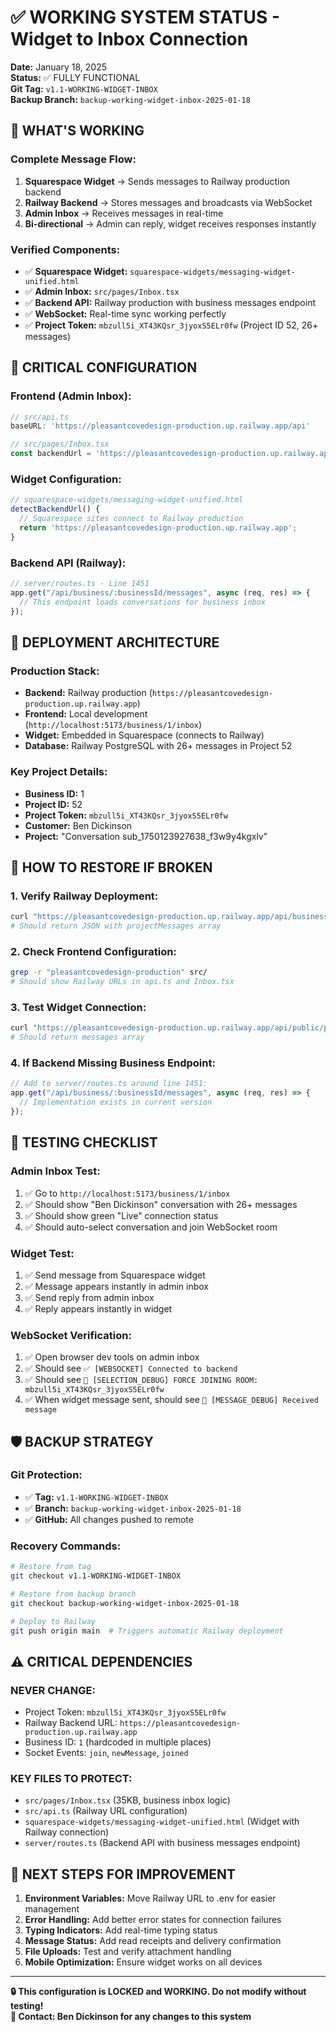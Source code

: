 # ✅ WORKING SYSTEM STATUS - Widget to Inbox Connection
**Date:** January 18, 2025  
**Status:** ✅ FULLY FUNCTIONAL  
**Git Tag:** `v1.1-WORKING-WIDGET-INBOX`  
**Backup Branch:** `backup-working-widget-inbox-2025-01-18`

## 🎯 WHAT'S WORKING

### **Complete Message Flow:**
1. **Squarespace Widget** → Sends messages to Railway production backend
2. **Railway Backend** → Stores messages and broadcasts via WebSocket  
3. **Admin Inbox** → Receives messages in real-time
4. **Bi-directional** → Admin can reply, widget receives responses instantly

### **Verified Components:**
- ✅ **Squarespace Widget:** `squarespace-widgets/messaging-widget-unified.html`
- ✅ **Admin Inbox:** `src/pages/Inbox.tsx` 
- ✅ **Backend API:** Railway production with business messages endpoint
- ✅ **WebSocket:** Real-time sync working perfectly
- ✅ **Project Token:** `mbzull5i_XT43KQsr_3jyoxS5ELr0fw` (Project ID 52, 26+ messages)

## 🔧 CRITICAL CONFIGURATION

### **Frontend (Admin Inbox):**
```typescript
// src/api.ts
baseURL: 'https://pleasantcovedesign-production.up.railway.app/api'

// src/pages/Inbox.tsx  
const backendUrl = 'https://pleasantcovedesign-production.up.railway.app'
```

### **Widget Configuration:**
```javascript
// squarespace-widgets/messaging-widget-unified.html
detectBackendUrl() {
  // Squarespace sites connect to Railway production
  return 'https://pleasantcovedesign-production.up.railway.app';
}
```

### **Backend API (Railway):**
```typescript
// server/routes.ts - Line 1451
app.get("/api/business/:businessId/messages", async (req, res) => {
  // This endpoint loads conversations for business inbox
});
```

## 🚀 DEPLOYMENT ARCHITECTURE

### **Production Stack:**
- **Backend:** Railway production (`https://pleasantcovedesign-production.up.railway.app`)
- **Frontend:** Local development (`http://localhost:5173/business/1/inbox`)  
- **Widget:** Embedded in Squarespace (connects to Railway)
- **Database:** Railway PostgreSQL with 26+ messages in Project 52

### **Key Project Details:**
- **Business ID:** 1
- **Project ID:** 52  
- **Project Token:** `mbzull5i_XT43KQsr_3jyoxS5ELr0fw`
- **Customer:** Ben Dickinson
- **Project:** "Conversation sub_1750123927638_f3w9y4kgxlv"

## 🔄 HOW TO RESTORE IF BROKEN

### **1. Verify Railway Deployment:**
```bash
curl "https://pleasantcovedesign-production.up.railway.app/api/business/1/messages"
# Should return JSON with projectMessages array
```

### **2. Check Frontend Configuration:**
```bash
grep -r "pleasantcovedesign-production" src/
# Should show Railway URLs in api.ts and Inbox.tsx
```

### **3. Test Widget Connection:**
```bash
curl "https://pleasantcovedesign-production.up.railway.app/api/public/project/mbzull5i_XT43KQsr_3jyoxS5ELr0fw/messages"
# Should return messages array
```

### **4. If Backend Missing Business Endpoint:**
```typescript
// Add to server/routes.ts around line 1451:
app.get("/api/business/:businessId/messages", async (req, res) => {
  // Implementation exists in current version
});
```

## 📱 TESTING CHECKLIST

### **Admin Inbox Test:**
1. ✅ Go to `http://localhost:5173/business/1/inbox`
2. ✅ Should show "Ben Dickinson" conversation with 26+ messages
3. ✅ Should show green "Live" connection status  
4. ✅ Should auto-select conversation and join WebSocket room

### **Widget Test:**
1. ✅ Send message from Squarespace widget
2. ✅ Message appears instantly in admin inbox
3. ✅ Send reply from admin inbox
4. ✅ Reply appears instantly in widget

### **WebSocket Verification:**
1. ✅ Open browser dev tools on admin inbox
2. ✅ Should see `✅ [WEBSOCKET] Connected to backend`
3. ✅ Should see `🎯 [SELECTION_DEBUG] FORCE JOINING ROOM: mbzull5i_XT43KQsr_3jyoxS5ELr0fw`
4. ✅ When widget message sent, should see `📨 [MESSAGE_DEBUG] Received message`

## 🛡️ BACKUP STRATEGY

### **Git Protection:**
- ✅ **Tag:** `v1.1-WORKING-WIDGET-INBOX`
- ✅ **Branch:** `backup-working-widget-inbox-2025-01-18`  
- ✅ **GitHub:** All changes pushed to remote

### **Recovery Commands:**
```bash
# Restore from tag
git checkout v1.1-WORKING-WIDGET-INBOX

# Restore from backup branch  
git checkout backup-working-widget-inbox-2025-01-18

# Deploy to Railway
git push origin main  # Triggers automatic Railway deployment
```

## ⚠️ CRITICAL DEPENDENCIES

### **NEVER CHANGE:**
- Project Token: `mbzull5i_XT43KQsr_3jyoxS5ELr0fw`
- Railway Backend URL: `https://pleasantcovedesign-production.up.railway.app`
- Business ID: `1` (hardcoded in multiple places)
- Socket Events: `join`, `newMessage`, `joined`

### **KEY FILES TO PROTECT:**
- `src/pages/Inbox.tsx` (35KB, business inbox logic)
- `src/api.ts` (Railway URL configuration)
- `squarespace-widgets/messaging-widget-unified.html` (Widget with Railway connection)
- `server/routes.ts` (Backend API with business messages endpoint)

## 🎯 NEXT STEPS FOR IMPROVEMENT

1. **Environment Variables:** Move Railway URL to .env for easier management
2. **Error Handling:** Add better error states for connection failures  
3. **Typing Indicators:** Add real-time typing status
4. **Message Status:** Add read receipts and delivery confirmation
5. **File Uploads:** Test and verify attachment handling
6. **Mobile Optimization:** Ensure widget works on all devices

---

**🔒 This configuration is LOCKED and WORKING. Do not modify without testing!**  
**📧 Contact: Ben Dickinson for any changes to this system** 